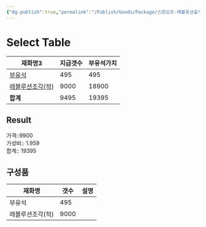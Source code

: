 ```yaml
---
{"dg-publish":true,"permalink":"/Publish/Goods/Package/스핀오프-레볼루션출석패스/"}
---
```



# Select Table
<div><table class="dataview table-view-table"><thead class="table-view-thead"><tr class="table-view-tr-header"><th class="table-view-th"><span>재화명</span><span class="dataview small-text">3</span></th><th class="table-view-th"><span>지급갯수</span></th><th class="table-view-th"><span>부유석가치</span></th></tr></thead><tbody class="table-view-tbody"><tr><td><span><a data-tooltip-position="top" aria-label="Publish/Goods/Currencies/부유석.md" data-href="Publish/Goods/Currencies/부유석.md" href="Publish/Goods/Currencies/부유석.md" class="internal-link" target="_blank" rel="noopener nofollow">부유석</a></span></td><td>495</td><td>495</td></tr><tr><td><span><a data-tooltip-position="top" aria-label="Publish/Goods/Currencies/레볼루션조각(적).md" data-href="Publish/Goods/Currencies/레볼루션조각(적).md" href="Publish/Goods/Currencies/레볼루션조각(적).md" class="internal-link" target="_blank" rel="noopener nofollow">레볼루션조각(적)</a></span></td><td>9000</td><td>18900</td></tr><tr><td><span><strong>합계</strong></span></td><td>9495</td><td>19395</td></tr></tbody></table></div><p><span><h2 data-heading="Result" dir="auto">Result</h2></span></p><span><span>가격::9900 <br></span></span><span><span>가성비:: 1.959 <br></span></span><span><span>합계:: 19395</span></span>

## 구성품
| **재화명**   | **갯수** | 설명  |
| --------- | ------ | --- |
| 부유석       | 495    |     |
| 레볼루션조각(적) | 9000   |     |


